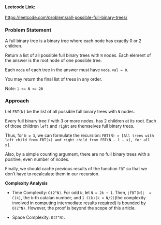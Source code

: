 #### Leetcode Link: 

https://leetcode.com/problems/all-possible-full-binary-trees/

### Problem Statement

A full binary tree is a binary tree where each node has exactly 0 or 2 children.

Return a list of all possible full binary trees with `N` nodes.  Each element of the answer is the root node of one possible tree.

Each `node` of each tree in the answer must have `node.val = 0`.

You may return the final list of trees in any order.

Note: `1 <= N <= 20`

### Approach

Let `FBT(N)` be the list of all possible full binary trees with `N` nodes.

Every full binary tree `T` with 3 or more nodes, has 2 children at its root. Each of those children `left` and `right` are themselves full binary trees.

Thus, for `N ≥ 3`, we can formulate the recursion: `FBT(N) = [All trees with left child from FBT(x) and right child from FBT(N − 1 − x), for all x]`.

Also, by a simple counting argument, there are no full binary trees with a positive, even number of nodes.

Finally, we should cache previous results of the function `FBT` so that we don't have to recalculate them in our recursion.

**Complexity Analysis**

* Time Complexity: `O(2^N)`. For odd `N`, let `N = 2k + 1`. Then, `∣FBT(N)∣  = C(k)`​, the `k`-th catalan number; and `∑ C(k)(k < N/2)`​ (the complexity involved in computing intermediate results required) is bounded by `O(2^N)`. However, the proof is beyond the scope of this article.

* Space Complexity: `O(2^N)`. 